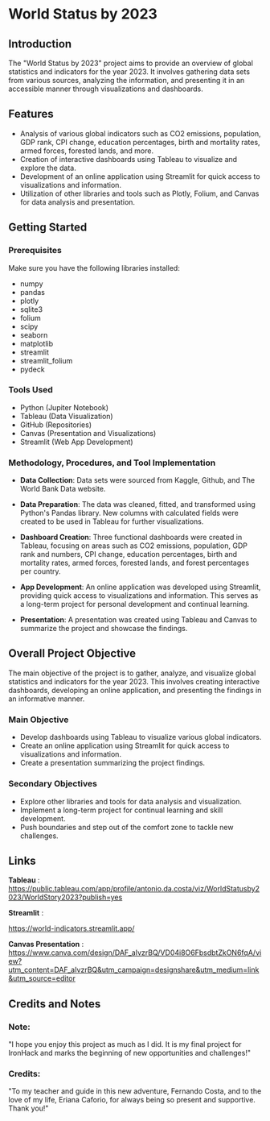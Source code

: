 # World Status by 2023

## Introduction

The "World Status by 2023" project aims to provide an overview of global statistics and indicators for the year 2023. It involves gathering data sets from various sources, analyzing the information, and presenting it in an accessible manner through visualizations and dashboards.

## Features

- Analysis of various global indicators such as CO2 emissions, population, GDP rank, CPI change, education percentages, birth and mortality rates, armed forces, forested lands, and more.
- Creation of interactive dashboards using Tableau to visualize and explore the data.
- Development of an online application using Streamlit for quick access to visualizations and information.
- Utilization of other libraries and tools such as Plotly, Folium, and Canvas for data analysis and presentation.

## Getting Started

### Prerequisites

Make sure you have the following libraries installed:

- numpy
- pandas
- plotly
- sqlite3
- folium
- scipy
- seaborn
- matplotlib
- streamlit
- streamlit_folium
- pydeck

### Tools Used

- Python (Jupiter Notebook)
- Tableau (Data Visualization)
- GitHub (Repositories)
- Canvas (Presentation and Visualizations)
- Streamlit (Web App Development)

### Methodology, Procedures, and Tool Implementation

- **Data Collection**: Data sets were sourced from Kaggle, Github, and The World Bank Data website.

- **Data Preparation**: The data was cleaned, fitted, and transformed using Python's Pandas library. New columns with calculated fields were created to be used in Tableau for further visualizations.

- **Dashboard Creation**: Three functional dashboards were created in Tableau, focusing on areas such as CO2 emissions, population, GDP rank and numbers, CPI change, education percentages, birth and mortality rates, armed forces, forested lands, and forest percentages per country.

- **App Development**: An online application was developed using Streamlit, providing quick access to visualizations and information. This serves as a long-term project for personal development and continual learning.

- **Presentation**: A presentation was created using Tableau and Canvas to summarize the project and showcase the findings.

## Overall Project Objective

The main objective of the project is to gather, analyze, and visualize global statistics and indicators for the year 2023. This involves creating interactive dashboards, developing an online application, and presenting the findings in an informative manner.

### Main Objective

- Develop dashboards using Tableau to visualize various global indicators.
- Create an online application using Streamlit for quick access to visualizations and information.
- Create a presentation summarizing the project findings.

### Secondary Objectives

- Explore other libraries and tools for data analysis and visualization.
- Implement a long-term project for continual learning and skill development.
- Push boundaries and step out of the comfort zone to tackle new challenges.


##  Links  

**Tableau** : 
https://public.tableau.com/app/profile/antonio.da.costa/viz/WorldStatusby2023/WorldStory2023?publish=yes

**Streamlit** : 

https://world-indicators.streamlit.app/

**Canvas Presentation** : 
https://www.canva.com/design/DAF_aIvzrBQ/VD04i8O6FbsdbtZkON6fqA/view?utm_content=DAF_aIvzrBQ&utm_campaign=designshare&utm_medium=link&utm_source=editor

## Credits and Notes

### Note:

"I hope you enjoy this project as much as I did. It is my final project for IronHack and marks the beginning of new opportunities and challenges!"

### Credits:

"To my teacher and guide in this new adventure, Fernando Costa, and to the love of my life, Eriana Caforio, for always being so present and supportive. Thank you!"